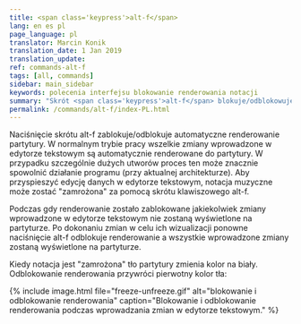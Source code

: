```yaml
---
title: <span class='keypress'>alt-f</span>
lang: en es pl
page_language: pl
translator: Marcin Konik 
translation_date: 1 Jan 2019
translation_update:
ref: commands-alt-f
tags: [all, commands]
sidebar: main_sidebar
keywords: polecenia interfejsu blokowanie renderowania notacji
summary: "Skrót <span class='keypress'>alt-f</span> blokuje/odblokowuje dynamiczne renderowanie notacji muzycznej."
permalink: /commands/alt-f/index-PL.html
---
```


Naciśnięcie skrótu <span class="keypress">alt-f</span> zablokuje/odblokuje automatyczne
renderowanie partytury. W normalnym trybie pracy wszelkie zmiany wprowadzone w edytorze tekstowym
są automatycznie renderowane do partytury. W przypadku szczególnie dużych utworów proces ten
może znacznie spowolnić działanie programu (przy aktualnej architekturze). Aby przyspieszyć
edycję danych w edytorze tekstowym, notacja muzyczne może zostać "zamrożona" za pomocą
skrótu klawiszowego <span class="keypress">alt-f</span>.

Podczas gdy renderowanie zostało zablokowane jakiekolwiek zmiany wprowadzone w edytorze
tekstowym nie zostaną wyświetlone na partyturze. Po dokonaniu zmian w celu ich
wizualizacji ponowne naciśnięcie <span class="keypress">alt-f</span> odblokuje 
renderowanie a wszystkie wprowadzone zmiany zostaną wyświetlone na partyturze.

Kiedy notacja jest "zamrożona" tło partytury zmienia kolor na biały. Odblokowanie
renderowania przywróci pierwotny kolor tła:

{% include image.html
	file="freeze-unfreeze.gif"
	alt="blokowanie i odblokowanie renderowania"
	caption="Blokowanie i odblokowanie renderowania podczas wprowadzania zmian w edytorze tekstowym."
%}

